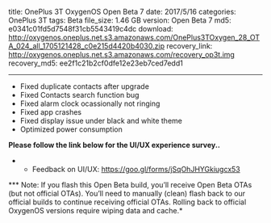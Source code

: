 title: OnePlus 3T OxygenOS Open Beta 7
date: 2017/5/16
categories: OnePlus 3T
tags: Beta
file_size: 1.46 GB
version: Open Beta 7
md5: e0341c01fd5d7548f31cb5543419c4dc
download: http://oxygenos.oneplus.net.s3.amazonaws.com/OnePlus3TOxygen_28_OTA_024_all_1705121428_c0e215d4420b4030.zip
recovery_link:  http://oxygenos.oneplus.net.s3.amazonaws.com/recovery_op3t.img
recovery_md5: ee2f1c21b2cf0dfe12e23eb7ced7edd1

---
* Fixed duplicate contacts after upgrade
* Fixed Contacts search function bug
* Fixed alarm clock ocassionally not ringing
* Fixed app crashes 
* Fixed display issue under black and white theme
* Optimized power consumption



**Please follow the link below for the UI/UX experience survey..**
* - Feedback on UI/UX: https://goo.gl/forms/jSqOhJHYGkiugcx53

*** Note: If you flash this Open Beta build, you’ll receive Open Beta OTAs (but not official OTAs). You’ll need to manually (clean) flash back to our official builds to continue receiving official OTAs. Rolling back to official OxygenOS versions require wiping data and cache.*